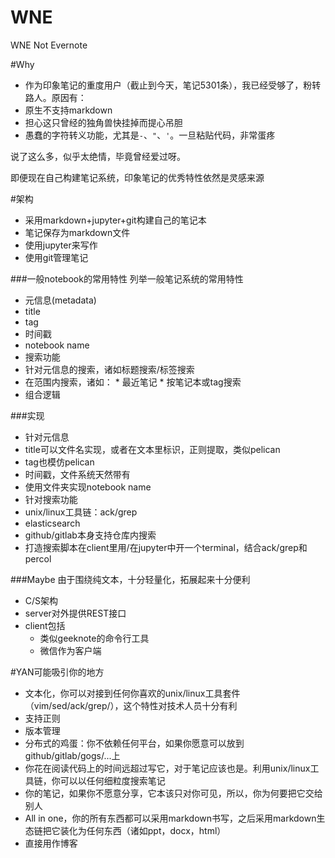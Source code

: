 # WNE
WNE Not Evernote

#Why
*  作为印象笔记的重度用户（截止到今天，笔记5301条），我已经受够了，粉转路人。原因有：
  *  原生不支持markdown
  *  担心这只曾经的独角兽快挂掉而提心吊胆
  *  愚蠢的字符转义功能，尤其是`-`、`"`、`'`。一旦粘贴代码，非常蛋疼
  
说了这么多，似乎太绝情，毕竟曾经爱过呀。

即便现在自己构建笔记系统，印象笔记的优秀特性依然是灵感来源

#架构
*  采用markdown+jupyter+git构建自己的笔记本
  *  笔记保存为markdown文件
  *  使用jupyter来写作
  *  使用git管理笔记

###一般notebook的常用特性
列举一般笔记系统的常用特性

*  元信息(metadata)
  *  title
  *  tag
  *  时间戳
  *  notebook name
*  搜索功能
  *   针对元信息的搜索，诸如标题搜索/标签搜索
  *   在范围内搜索，诸如：
    *   最近笔记
    *   按笔记本或tag搜索
  *  组合逻辑

###实现
*  针对元信息
  *  title可以文件名实现，或者在文本里标识，正则提取，类似pelican
  *  tag也模仿pelican
  *  时间戳，文件系统天然带有
  *  使用文件夹实现notebook name
*  针对搜索功能
  *  unix/linux工具链：ack/grep
  *  elasticsearch
  *  github/gitlab本身支持仓库内搜索
  *  打造搜索脚本在client里用/在jupyter中开一个terminal，结合ack/grep和percol

###Maybe
由于围绕纯文本，十分轻量化，拓展起来十分便利

*  C/S架构
 *  server对外提供REST接口
 *  client包括
    *  类似geeknote的命令行工具
    *  微信作为客户端

#YAN可能吸引你的地方
*  文本化，你可以对接到任何你喜欢的unix/linux工具套件（vim/sed/ack/grep/），这个特性对技术人员十分有利
  *  支持正则
*  版本管理
  *  分布式的鸡蛋：你不依赖任何平台，如果你愿意可以放到github/gitlab/gogs/...上
*  你花在阅读代码上的时间远超过写它，对于笔记应该也是。利用unix/linux工具链，你可以以任何细粒度搜索笔记
*  你的笔记，如果你不愿意分享，它本该只对你可见，所以，你为何要把它交给别人
*  All in one，你的所有东西都可以采用markdown书写，之后采用markdown生态链把它装化为任何东西（诸如ppt，docx，html）
*  直接用作博客
